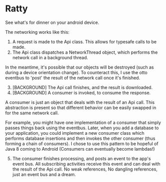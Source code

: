 # Ratty
See what's for dinner on your android device.


The networking works like this:

1. A request is made to the Api class. This allows for typesafe calls to be made.
2. The Api class dispatches a NetworkThread object, which performs the network call in a background thread.

In the meantime, it's possible that our objects will be destroyed (such as during a device orientation change).
To counteract this, I use the otto eventbus to 'post' the result of the network call once it's finished.

3. [BACKGROUND] The Api call finishes, and the result is downloaded.
4. [BACKGROUND] A consumer is invoked, to consume the response.

A consumer is just an object that deals with the result of an Api call. This abstraction is present so that different
behavior can be easily swapped in for the same network call. 

For example, you might have one implementation of a consumer that simply passes things back using the eventbus.
Later, when you add a database to your application, you could implement a new consumer class which performs database insertions
and then invokes the other consumer (thus forming a chain of consumers).
I chose to use this pattern to be hopeful of Java 8 coming to Android (Consumers can eventually become lambdas!)

5. The consumer finishes processing, and posts an event to the app's event bus. All subscribing activities receive this event
and can deal with the result of the Api call. No weak references, No dangling references, just an event bus and a dream.

